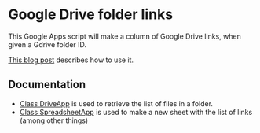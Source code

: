# Google Drive folder links

This Google Apps script will make a column of Google Drive links, when given a Gdrive folder ID.

[This blog post](https://zak.io/post/2019/06/21/automated-google-drive-file-list/) describes how to use it.

## Documentation

- [Class DriveApp](https://developers.google.com/apps-script/reference/drive/drive-app) is used to retrieve the list of files in a folder.
- [Class SpreadsheetApp](https://developers.google.com/apps-script/reference/spreadsheet/spreadsheet-app) is used to make a new sheet with the list of links (among other things)
